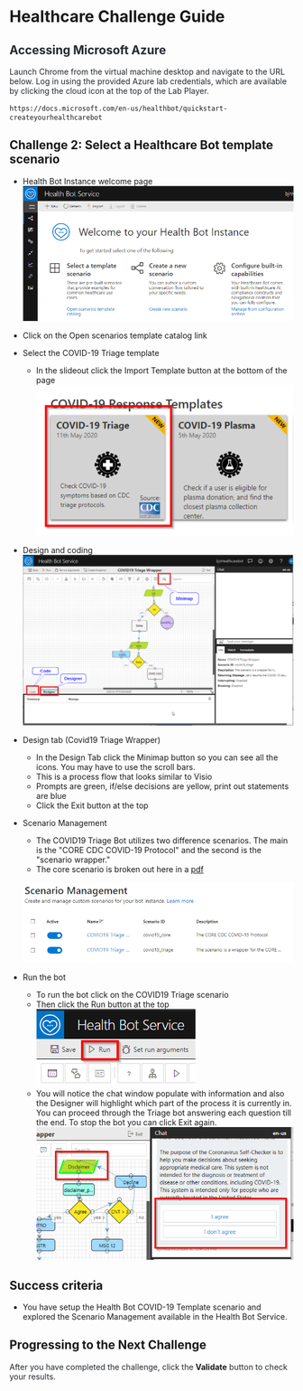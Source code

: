 # Healthcare Challenge Guide


## <span class="colour" style="color:rgb(36, 41, 46)">Accessing Microsoft Azure</span>

<span class="colour" style="color:rgb(36, 41, 46)">Launch Chrome from the virtual machine desktop and navigate to the URL below. Log in using the provided Azure lab credentials, which are available by clicking the cloud icon at the top of the Lab Player.</span>
<span class="colour" style="color:rgb(36, 41, 46)"></span>

```
https://docs.microsoft.com/en-us/healthbot/quickstart-createyourhealthcarebot
```

## Challenge 2: Select a Healthcare Bot template scenario

* Health Bot Instance welcome page
![](images/welcomepage.png)  
* Click on the Open scenarios template catalog link
* Select the COVID-19 Triage template  
    * In the slideout click the Import Template button at the bottom of the page  
![](images/covid-19template.png)
* Design and coding  
![](images/design-coding1.png)
* Design tab (Covid19 Triage Wrapper)
    * In the Design Tab click the Minimap button so you can see all the icons. You may have to use the scroll bars.
    * This is a process flow that looks similar to Visio  
    * Prompts are green, if/else decisions are yellow, print out statements are blue
    * Click the Exit button at the top
* Scenario Management
    * The COVID19 Triage Bot utilizes two difference scenarios. The main is the "CORE CDC COVID-19 Protocol" and the second is the "scenario wrapper."
    * The core scenario is broken out here in a [pdf](https://github.com/CDCgov/covid19healthbot/blob/master/screening_protocols/covid_19_screening_protocol_cdc_apple.pdf)  
    
    ![](images/scenariomgmt1.png)
* Run the bot
    * To run the bot click on the COVID19 Triage scenario
    * Then click the Run button at the top  
    ![](images/run%20button.png)
    * You will notice the chat window populate with information and also the Designer will highlight which part of the process it is currently in. You can proceed through the Triage bot answering each question till the end. To stop the bot you can click Exit again.  
    ![](images/testbot.png)
## Success criteria

* You have setup the Health Bot COVID-19 Template scenario and explored the Scenario Management available in the Health Bot Service.

## Progressing to the Next Challenge

<span class="colour" style="color:rgb(36, 41, 46)">After you have completed the challenge, click the </span>**Validate**<span class="colour" style="color:rgb(36, 41, 46)"> button to check your results.</span>
